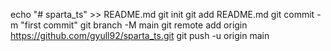 echo "# sparta_ts" >> README.md
git init
git add README.md
git commit -m "first commit"
git branch -M main
git remote add origin https://github.com/gyull92/sparta_ts.git
git push -u origin main